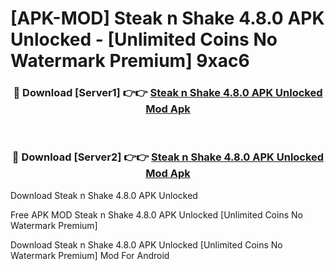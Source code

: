 # [APK-MOD] Steak n Shake 4.8.0 APK Unlocked - [Unlimited Coins No Watermark Premium] 9xac6



<div align="center">
<h3>🔴 Download [Server1] 👉👉 <a href="https://momento.my/?title=Steak_n_Shake_4.8.0_APK_Unlocked">Steak n Shake 4.8.0 APK Unlocked Mod Apk</a></h3><br>

<h3>🔴 Download [Server2] 👉👉 <a href="https://momento.my/?title=Steak_n_Shake_4.8.0_APK_Unlocked">Steak n Shake 4.8.0 APK Unlocked Mod Apk</a></h3>
</div>



Download Steak n Shake 4.8.0 APK Unlocked 

Free APK MOD Steak n Shake 4.8.0 APK Unlocked [Unlimited Coins No Watermark Premium]

Download Steak n Shake 4.8.0 APK Unlocked [Unlimited Coins No Watermark Premium] Mod For Android
